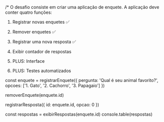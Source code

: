 /\*
O desafio consiste em criar uma aplicação de enquete.
A aplicação deve conter quatro funções:

1. Registrar novas enquetes ✅
2. Remover enquetes ✅
3. Registrar uma nova resposta ✅
4. Exibir contador de respostas

5. PLUS: Interface
6. PLUS: Testes automatizados

const enquete = registrarEnquete({
pergunta: 'Qual é seu animal favorito?',
opcoes: ['1. Gato', '2. Cachorro', '3. Papagaio']
})

removerEnquete(enquete.id)

registrarResposta({
id: enquete.id,
opcao: 0
})

const respostas = exibirRespostas(enquete.id)
console.table(respostas)
